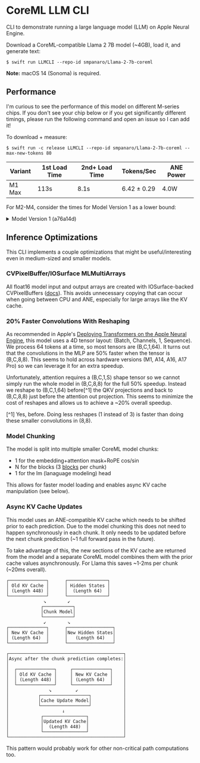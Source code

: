 # CoreML LLM CLI
CLI to demonstrate running a large language model (LLM) on Apple Neural Engine.

Download a CoreML-compatible Llama 2 7B model (~4GB), load it, and generate text:
```shell
$ swift run LLMCLI --repo-id smpanaro/Llama-2-7b-coreml
```

**Note:** macOS 14 (Sonoma) is required.

## Performance
I'm curious to see the performance of this model on different M-series chips. If you don't see your chip below or if you get significantly different timings, please run the following command and open an issue so I can add it!

To download + measure:
```shell
$ swift run -c release LLMCLI --repo-id smpanaro/Llama-2-7b-coreml --max-new-tokens 80
```

|Variant|1st Load Time|2nd+ Load Time|Tokens/Sec  |ANE Power|
|--     |--           |--            |--          |-        |
|M1 Max |113s         |8.1s          |6.42 ± 0.29 |4.0W     |

For M2-M4, consider the times for Model Version 1 as a lower bound:

<details><summary>Model Version 1 (a76a14d)</summary>

|Variant|1st Load Time|2nd+ Load Time|Tokens/Sec  |ANE Power|
|--     |--           |--            |--          |-        |
|M1 Max |77s          |7.5s          |4.97 ± 0.11 |3.6W     |
|M2     |-            |22.9s         |5.51 ± 0.56 |4.5-7.2W |
|M2 Pro |71s          |4.2s          |6.76 ± 0.09 |-        |
|M3     |64s          |5.47s         |7.12 ± 0.16 |5.6W     |
|M3 Max |-            |-             |7.6         |5.5W     |
|M4 iPad|66s          |-             |7.76 ± 0.36 |-        |

</details>

## Inference Optimizations
This CLI implements a couple optimizations that might be useful/interesting even in medium-sized and smaller models.

### CVPixelBuffer/IOSurface MLMultiArrays
All float16 model input and output arrays are created with IOSurface-backed CVPixelBuffers ([docs](https://developer.apple.com/documentation/coreml/mlmultiarray/3882834-init)). This avoids unnecessary copying that can occur when going between CPU and ANE, especially for large arrays like the KV cache.

### 20% Faster Convolutions With Reshaping
As recommended in Apple's [Deploying Transformers on the Apple Neural Engine](https://machinelearning.apple.com/research/neural-engine-transformers), this model uses a 4D tensor layout: (Batch, Channels, 1, Sequence). We process 64 tokens at a time, so most tensors are (B,C,1,64). It turns out that the convolutions in the MLP are 50% faster when the tensor is (B,C,8,8). This seems to hold across hardware versions (M1, A14, A16, A17 Pro) so we can leverage it for an extra speedup.

Unfortunately, attention requires a (B,C,1,S) shape tensor so we cannot simply run the whole model in (B,C,8,8) for the full 50% speedup. Instead we reshape to (B,C,1,64) before[^1] the QKV projections and back to (B,C,8,8) just before the attention out projection. This seems to minimize the cost of reshapes and allows us to achieve a ~20% overall speedup.

[^1] Yes, before. Doing less reshapes (1 instead of 3) is faster than doing these smaller convolutions in (8,8).

### Model Chunking
The model is split into multiple smaller CoreML model chunks:
- 1 for the embedding+attention mask+RoPE cos/sin
- N for the blocks (3 [blocks](https://github.com/Lightning-AI/litgpt/blob/221b7ef54161272162aa9b036f1ef3674f3160a4/litgpt/model.py#L139) per chunk)
- 1 for the lm (lanaguage modeling) head

This allows for faster model loading and enables async KV cache manipulation (see below).

### Async KV Cache Updates
This model uses an ANE-compatible KV cache which needs to be shifted prior to each prediction. Due to the model chunking this does not need to happen synchronously in each chunk. It only needs to be updated before the next chunk prediction (~1 full forward pass in the future).

To take advantage of this, the new sections of the KV cache are returned from the model and a separate CoreML model combines them with the prior cache values asynchronously. For Llama this saves ~1-2ms per chunk (~20ms overall).

```
┌──────────────┐      ┌───────────────┐
│ Old KV Cache │      │ Hidden States │
│ (Length 448) │      │  (Length 64)  │
└──────────────┘      └───────────────┘
              ↘        ↙
             ┌───────────┐
             │Chunk Model│
             └───────────┘
              ↙        ↘
┌──────────────┐      ┌─────────────────┐
│ New KV Cache │      │New Hidden States│
│ (Length 64)  │      │   (Length 64)   │
└──────────────┘      └─────────────────┘

┌───────────────────────────────────────────┐
│Async after the chunk prediction completes:│
│                                           │
│  ┌──────────────┐     ┌──────────────┐    │
│  │ Old KV Cache │     │ New KV Cache │    │
│  │ (Length 448) │     │ (Length 64)  │    │
│  └──────────────┘     └──────────────┘    │
│               ↘         ↙                 │
│           ┌──────────────────┐            │
│           │Cache Update Model│            │
│           └──────────────────┘            │
│                    ↓                      │
│            ┌────────────────┐             │
│            │Updated KV Cache│             │
│            │  (Length 448)  │             │
│            └────────────────┘             │
└───────────────────────────────────────────┘
```

This pattern would probably work for other non-critical path computations too.
